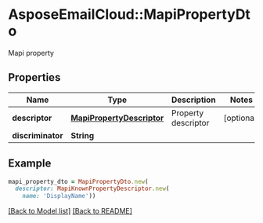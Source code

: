# AsposeEmailCloud::MapiPropertyDto

Mapi property             

## Properties
Name | Type | Description | Notes
---- | ---- | ----------- | -----
**descriptor** |[**MapiPropertyDescriptor**](MapiPropertyDescriptor.md) | Property descriptor              | [optional] 
**discriminator** |**String** |  | 


## Example
```ruby
mapi_property_dto = MapiPropertyDto.new(
  descriptor: MapiKnownPropertyDescriptor.new(
    name: 'DisplayName'))
```


[[Back to Model list]](Models.md) [[Back to README]](README.md)
